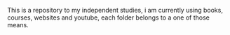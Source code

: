 This is a repository to my independent studies,
i am currently using books, courses, websites and youtube,
each folder belongs to a one of those means.
